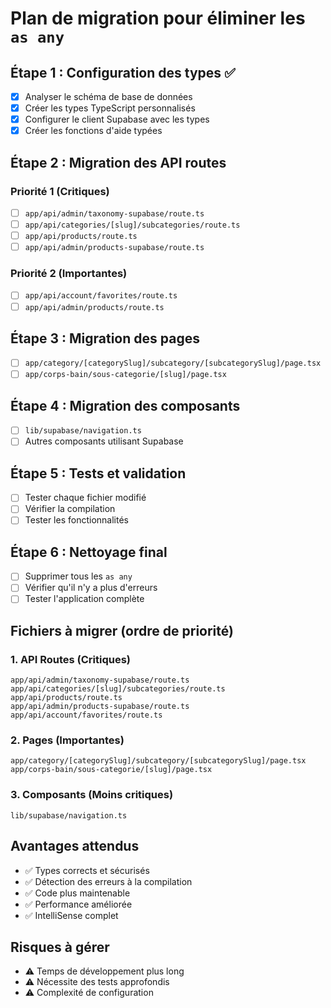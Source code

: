 # Plan de migration pour éliminer les `as any`

## Étape 1 : Configuration des types ✅
- [x] Analyser le schéma de base de données
- [x] Créer les types TypeScript personnalisés
- [x] Configurer le client Supabase avec les types
- [x] Créer les fonctions d'aide typées

## Étape 2 : Migration des API routes
### Priorité 1 (Critiques)
- [ ] `app/api/admin/taxonomy-supabase/route.ts`
- [ ] `app/api/categories/[slug]/subcategories/route.ts`
- [ ] `app/api/products/route.ts`
- [ ] `app/api/admin/products-supabase/route.ts`

### Priorité 2 (Importantes)
- [ ] `app/api/account/favorites/route.ts`
- [ ] `app/api/admin/products/route.ts`

## Étape 3 : Migration des pages
- [ ] `app/category/[categorySlug]/subcategory/[subcategorySlug]/page.tsx`
- [ ] `app/corps-bain/sous-categorie/[slug]/page.tsx`

## Étape 4 : Migration des composants
- [ ] `lib/supabase/navigation.ts`
- [ ] Autres composants utilisant Supabase

## Étape 5 : Tests et validation
- [ ] Tester chaque fichier modifié
- [ ] Vérifier la compilation
- [ ] Tester les fonctionnalités

## Étape 6 : Nettoyage final
- [ ] Supprimer tous les `as any`
- [ ] Vérifier qu'il n'y a plus d'erreurs
- [ ] Tester l'application complète

## Fichiers à migrer (ordre de priorité)

### 1. API Routes (Critiques)
```
app/api/admin/taxonomy-supabase/route.ts
app/api/categories/[slug]/subcategories/route.ts
app/api/products/route.ts
app/api/admin/products-supabase/route.ts
app/api/account/favorites/route.ts
```

### 2. Pages (Importantes)
```
app/category/[categorySlug]/subcategory/[subcategorySlug]/page.tsx
app/corps-bain/sous-categorie/[slug]/page.tsx
```

### 3. Composants (Moins critiques)
```
lib/supabase/navigation.ts
```

## Avantages attendus
- ✅ Types corrects et sécurisés
- ✅ Détection des erreurs à la compilation
- ✅ Code plus maintenable
- ✅ Performance améliorée
- ✅ IntelliSense complet

## Risques à gérer
- ⚠️ Temps de développement plus long
- ⚠️ Nécessite des tests approfondis
- ⚠️ Complexité de configuration
